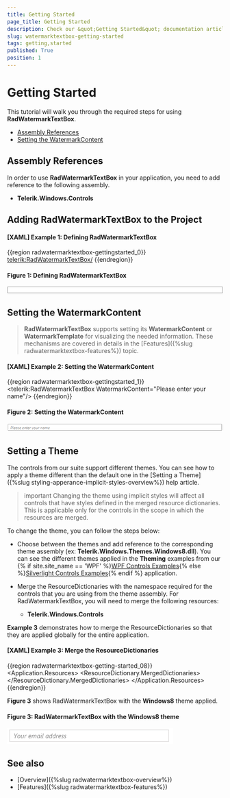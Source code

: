 ```yaml
---
title: Getting Started
page_title: Getting Started
description: Check our &quot;Getting Started&quot; documentation article for the RadWatermarkTextBox {{ site.framework_name }} control.
slug: watermarktextbox-getting-started
tags: getting,started
published: True
position: 1
---
```


# Getting Started

This tutorial will walk you through the required steps for using __RadWatermarkTextBox__. 

* [Assembly References](#assembly-references)
* [Setting the WatermarkContent](#setting-watermark-content)

## Assembly References

In order to use __RadWatermarkTextBox__ in your application, you need to add reference to the following assembly.

* __Telerik.Windows.Controls__

## Adding RadWatermarkTextBox to the Project 

#### __[XAML] Example 1: Defining RadWatermarkTextBox__
{{region radwatermarktextbox-gettingstarted_0}}
	<telerik:RadWatermarkTextBox/>
{{endregion}}

#### __Figure 1: Defining RadWatermarkTextBox__
![Defining RadWatermarkTextBox](images/RadWatermarkTextBox_GettingStarted_01.png)

## Setting the WatermarkContent

> __RadWatermarkTextBox__ supports setting its __WatermarkContent__ or __WatermarkTemplate__ for visualizing the needed information. These mechanisms are covered in details in the [Features]({%slug radwatermarktextbox-features%}) topic.

#### __[XAML] Example 2: Setting the WatermarkContent__
{{region radwatermarktextbox-gettingstarted_1}}
	<telerik:RadWatermarkTextBox WatermarkContent="Please enter your name"/>
{{endregion}}

#### __Figure 2: Setting the WatermarkContent__

![Setting the WatermarkContent](images/RadWatermarkTextBox_GettingStarted_02.png)

## Setting a Theme

The controls from our suite support different themes. You can see how to apply a theme different than the default one in the [Setting a Theme]({%slug styling-apperance-implicit-styles-overview%}) help article.

>important Changing the theme using implicit styles will affect all controls that have styles defined in the merged resource dictionaries. This is applicable only for the controls in the scope in which the resources are merged. 

To change the theme, you can follow the steps below:
* Choose between the themes and add reference to the corresponding theme assembly (ex: **Telerik.Windows.Themes.Windows8.dll**). You can see the different themes applied in the **Theming** examples from our {% if site.site_name == 'WPF' %}[WPF Controls Examples](https://demos.telerik.com/wpf/){% else %}[Silverlight Controls Examples](https://demos.telerik.com/silverlight/#GridView/Theming){% endif %} application.

* Merge the ResourceDictionaries with the namespace required for the controls that you are using from the theme assembly. For RadWatermarkTextBox, you will need to merge the following resources:

	* __Telerik.Windows.Controls__

__Example 3__ demonstrates how to merge the ResourceDictionaries so that they are applied globally for the entire application.

#### __[XAML] Example 3: Merge the ResourceDictionaries__  
{{region radwatermarktextbox-getting-started_08}}
		<Application.Resources>
			<ResourceDictionary>
				<ResourceDictionary.MergedDictionaries>
	                <ResourceDictionary Source="/Telerik.Windows.Themes.Windows8;component/Themes/System.Windows.xaml"/>
	                <ResourceDictionary Source="/Telerik.Windows.Themes.Windows8;component/Themes/Telerik.Windows.Controls.xaml"/>
				</ResourceDictionary.MergedDictionaries>
			</ResourceDictionary>
		</Application.Resources>
{{endregion}}

__Figure 3__ shows RadWatermarkTextBox with the **Windows8** theme applied.
	
#### __Figure 3: RadWatermarkTextBox with the Windows8 theme__
![Telerik {{ site.framework_name }} RadWatermarkTextBox -windows8](images/RadWatermarkTextBox-windows8.png)

## See also

* [Overview]({%slug radwatermarktextbox-overview%})
* [Features]({%slug radwatermarktextbox-features%})

